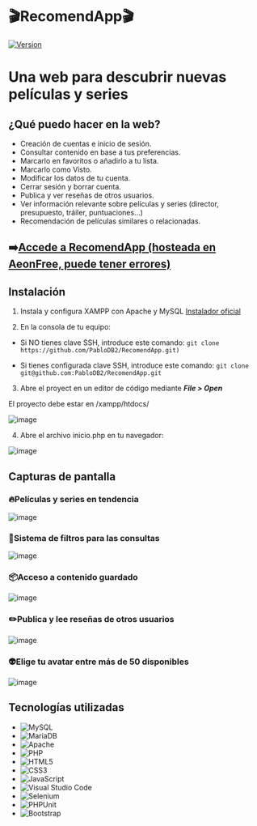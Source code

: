 # 🎬RecomendApp🎬
[![Version](https://img.shields.io/badge/version-1.0-success)](https://github.com/PabloDB2/RecomendApp)
# Una web para descubrir nuevas películas y series

## ¿Qué puedo hacer en la web?

- Creación de cuentas e inicio de sesión.
- Consultar contenido en base a tus preferencias.
- Marcarlo en favoritos o añadirlo a tu lista.
- Marcarlo como Visto.
- Modificar los datos de tu cuenta.
- Cerrar sesión y borrar cuenta.
- Publica y ver reseñas de otros usuarios.
- Ver información relevante sobre películas y series (director, presupuesto, tráiler, puntuaciones...)
- Recomendación de películas similares o relacionadas.

## ➡️[Accede a RecomendApp (hosteada en AeonFree, puede tener errores)](https://recomendapp.zya.me/Codigo/app/view/php/inicio.php)

## Instalación

1. Instala y configura XAMPP con Apache y MySQL [Instalador oficial](https://www.apachefriends.org/es/download.html)

2. En la consola de tu equipo:
 
- Si NO tienes clave SSH, introduce este comando: `git clone https://github.com/PabloDB2/RecomendApp.git)`

- Si tienes configurada clave SSH, introduce este comando: `git clone git@github.com:PabloDB2/RecomendApp.git`

3. Abre el proyect en un editor de código mediante ***File > Open***
   
El proyecto debe estar en /xampp/htdocs/

![image](https://github.com/user-attachments/assets/7956ba32-fb38-4f5d-85b0-b72efee95b67)

4. Abre el archivo inicio.php en tu navegador:

![image](https://github.com/user-attachments/assets/ed299ab9-0e65-4407-bbfe-61ab88debabf)


## Capturas de pantalla

### 🔥Películas y series en tendencia
![image](https://github.com/user-attachments/assets/60a1291f-67a4-4343-9e4a-5da28f399f67)<br>
### 🔎Sistema de filtros para las consultas
![image](https://github.com/user-attachments/assets/f3c7f806-96b7-4593-a264-c9ee1297cbac)<br>
### 📦Acceso a contenido guardado
![image](https://github.com/user-attachments/assets/51765f31-f420-422a-9752-e55c323f4091)<br>
### ✏️Publica y lee reseñas de otros usuarios
![image](https://github.com/user-attachments/assets/baf526fc-a5c1-4611-bf76-027b5777ce70)<br>
### 👽Elige tu avatar entre más de 50 disponibles
![image](https://github.com/user-attachments/assets/2e363124-f2e1-41da-bf89-ae0e3d57c5ac)

## Tecnologías utilizadas

- ![MySQL](https://img.shields.io/badge/mysql-4479A1.svg?style=for-the-badge&logo=mysql&logoColor=white)
- ![MariaDB](https://img.shields.io/badge/MariaDB-003545?style=for-the-badge&logo=mariadb&logoColor=white)
- ![Apache](https://img.shields.io/badge/apache-%23D42029.svg?style=for-the-badge&logo=apache&logoColor=white)
- ![PHP](https://img.shields.io/badge/php-%23777BB4.svg?style=for-the-badge&logo=php&logoColor=white)
- ![HTML5](https://img.shields.io/badge/html5-%23E34F26.svg?style=for-the-badge&logo=html5&logoColor=white)
- ![CSS3](https://img.shields.io/badge/css3-%231572B6.svg?style=for-the-badge&logo=css3&logoColor=white)
- ![JavaScript](https://img.shields.io/badge/javascript-%23323330.svg?style=for-the-badge&logo=javascript&logoColor=%23F7DF1E)
- ![Visual Studio Code](https://img.shields.io/badge/Visual%20Studio%20Code-0078d7.svg?style=for-the-badge&logo=visual-studio-code&logoColor=white)
- ![Selenium](https://img.shields.io/badge/-selenium-%43B02A?style=for-the-badge&logo=selenium&logoColor=white)
- ![PHPUnit](https://img.shields.io/badge/PHPUnit-0078d7.svg?style=for-the-badge)
- ![Bootstrap](https://img.shields.io/badge/bootstrap-%238511FA.svg?style=for-the-badge&logo=bootstrap&logoColor=white)
